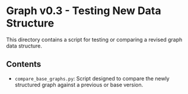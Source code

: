 # Graph v0.3 - Testing New Data Structure

This directory contains a script for testing or comparing a revised graph data structure.

## Contents

*   `compare_base_graphs.py`: Script designed to compare the newly structured graph against a previous or base version. 